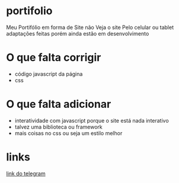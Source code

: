 # portifolio
 Meu Portifólio em forma de Site
 não Veja o site Pelo celular ou tablet adaptações  feitas porém ainda estão em desenvolvimento

 # O que falta corrigir

 * código javascript da página
 * css

 # O que falta adicionar

 * interatividade com javascript porque o site está nada interativo
 * talvez uma biblioteca ou framework
 * mais coisas no css ou seja um estilo melhor

 # links
 
 [link do telegram](https://t.me/joinchat/TdG8frMDSzsxZGUx)
